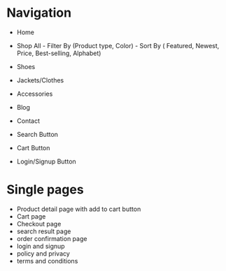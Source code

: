 # Navigation
 
- Home
- Shop All - Filter By (Product type, Color) - Sort By ( Featured, Newest,
  Price, Best-selling, Alphabet)
- Shoes
- Jackets/Clothes
- Accessories
- Blog  
- Contact 
 
- Search Button
- Cart Button
- Login/Signup Button

# Single pages

 
- Product detail page with add to cart button
- Cart page
- Checkout page
- search result page
- order confirmation page
- login and signup
- policy and privacy
- terms and conditions


   
